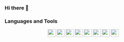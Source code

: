 ### Hi there 👋

<!--
**devictgit/devictgit** is a ✨ _special_ ✨ repository because its `README.md` (this file) appears on your GitHub profile.

Here are some ideas to get you started:

- 🔭 I’m currently working on ...
- 🌱 I’m currently learning ...
- 👯 I’m looking to collaborate on ...
- 🤔 I’m looking for help with ...
- 💬 Ask me about ...
- 📫 How to reach me: ...
- 😄 Pronouns: ...
- ⚡ Fun fact: ...
-->
### Languages and Tools
<div align="center" display="flex" justify-content="space-around" width="800px">
 <img width="25px" src="https://cdn.jsdelivr.net/gh/devicons/devicon/icons/jetbrains/jetbrains-original.svg" />
 <img width="25px" src="https://cdn.jsdelivr.net/gh/devicons/devicon/icons/vscode/vscode-original-wordmark.svg" />
 <img width="25px" src="https://cdn.jsdelivr.net/gh/devicons/devicon/icons/python/python-original-wordmark.svg" />
 <img width="25px" src="https://cdn.jsdelivr.net/gh/devicons/devicon/icons/cplusplus/cplusplus-original.svg" />
 <img width="25px" src="https://cdn.jsdelivr.net/gh/devicons/devicon/icons/javascript/javascript-original.svg" />
 <img width="25px" src="https://cdn.jsdelivr.net/gh/devicons/devicon/icons/vuejs/vuejs-original-wordmark.svg" />
 <img width="25px" src="https://cdn.jsdelivr.net/gh/devicons/devicon/icons/html5/html5-original-wordmark.svg" />
 <img width="25px" src="https://cdn.jsdelivr.net/gh/devicons/devicon/icons/css3/css3-original-wordmark.svg" />
<div>
